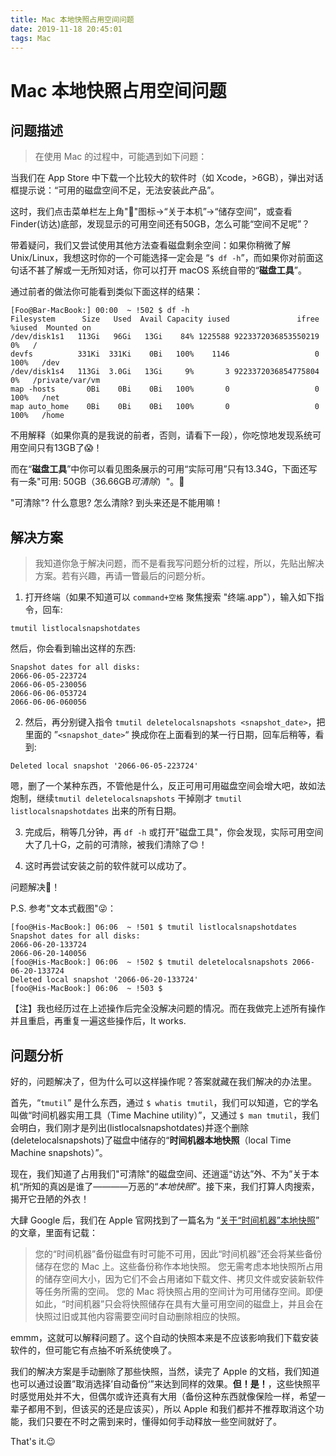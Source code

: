 ```yaml
---
title: Mac 本地快照占用空间问题
date: 2019-11-18 20:45:01
tags: Mac
---
```


# Mac 本地快照占用空间问题

## 问题描述

> 在使用 Mac 的过程中，可能遇到如下问题：

当我们在 App Store 中下载一个比较大的软件时（如 Xcode，>6GB），弹出对话框提示说：“可用的磁盘空间不足，无法安装此产品”。

这时，我们点击菜单栏左上角"🍎"图标->“关于本机”->“储存空间”，或查看 Finder(访达)底部，发现显示的可用空间还有50GB，怎么可能“空间不足呢”？

带着疑问，我们又尝试使用其他方法查看磁盘剩余空间：如果你稍微了解 Unix/Linux，我想这时你的一个可能选择一定会是 “`$ df -h`”，而如果你对前面这句话不甚了解或一无所知对话，你可以打开 macOS 系统自带的“**磁盘工具**”。

通过前者的做法你可能看到类似下面这样的结果：

```
[Foo@Bar-MacBook:] 00:00  ~ !502 $ df -h
Filesystem      Size   Used  Avail Capacity iused               ifree %iused  Mounted on
/dev/disk1s1   113Gi   96Gi   13Gi    84% 1225588 9223372036853550219    0%   /
devfs          331Ki  331Ki    0Bi   100%    1146                   0  100%   /dev
/dev/disk1s4   113Gi  3.0Gi   13Gi     9%       3 9223372036854775804    0%   /private/var/vm
map -hosts       0Bi    0Bi    0Bi   100%       0                   0  100%   /net
map auto_home    0Bi    0Bi    0Bi   100%       0                   0  100%   /home
```

不用解释（如果你真的是我说的前者，否则，请看下一段），你吃惊地发现系统可用空间只有13GB了😱！

而在“**磁盘工具**”中你可以看见图条展示的可用“实际可用”只有13.34G，下面还写有一条"可用: 50GB（36.66GB*可清除*）"。🤔

"可清除"? 什么意思? 怎么清除? 到头来还是不能用嘛！

## 解决方案

> 我知道你急于解决问题，而不是看我写问题分析的过程，所以，先贴出解决方案。若有兴趣，再请一瞥最后的问题分析。

1. 打开终端（如果不知道可以 `command+空格` 聚焦搜索 "终端.app"），输入如下指令，回车:

```
tmutil listlocalsnapshotdates
```

然后，你会看到输出这样的东西:

```
Snapshot dates for all disks:
2066-06-05-223724
2066-06-05-230056
2066-06-06-053724
2066-06-06-060056
```

2. 然后，再分别键入指令 `tmutil deletelocalsnapshots <snapshot_date>`，把里面的 ”`<snapshot_date>`“ 换成你在上面看到的某一行日期，回车后稍等，看到:

```
Deleted local snapshot '2066-06-05-223724'
```

嗯，删了一个某种东西，不管他是什么，反正可用可用磁盘空间会增大吧，故如法炮制，继续`tmutil deletelocalsnapshots` 干掉刚才 `tmutil listlocalsnapshotdates` 出来的所有日期。

3. 完成后，稍等几分钟，再 `df -h` 或打开"磁盘工具"，你会发现，实际可用空间大了几十G，之前的可清除，被我们清除了😊！

4. 这时再尝试安装之前的软件就可以成功了。

问题解决💪！

P.S. 参考"文本式截图"😜：

```
[foo@His-MacBook:] 06:06  ~ !501 $ tmutil listlocalsnapshotdates
Snapshot dates for all disks:
2066-06-20-133724
2066-06-20-140056
[foo@His-MacBook:] 06:06  ~ !502 $ tmutil deletelocalsnapshots 2066-06-20-133724
Deleted local snapshot '2066-06-20-133724'
[foo@His-MacBook:] 06:06  ~ !503 $
```

【注】我也经历过在上述操作后完全没解决问题的情况。而在我做完上述所有操作并且重启，再重复一遍这些操作后，It works.

## 问题分析

好的，问题解决了，但为什么可以这样操作呢？答案就藏在我们解决的办法里。

首先，“`tmutil`” 是什么东西，通过 `$ whatis tmutil`，我们可以知道，它的学名叫做“时间机器实用工具（Time Machine utility）”，又通过 `$ man tmutil`，我们会明白，我们刚才是列出(listlocalsnapshotdates)并逐个删除(deletelocalsnapshots)了磁盘中储存的“**时间机器本地快照**（local Time Machine snapshots）”。

现在，我们知道了占用我们"可清除"的磁盘空间、还逍遥“访达”外、不为”关于本机“所知的真凶是谁了————万恶的“*本地快照*”。接下来，我们打算人肉搜索，揭开它丑陋的外衣！

大肆 Google 后，我们在 Apple 官网找到了一篇名为 “[关于“时间机器”本地快照](https://support.apple.com/zh-cn/HT204015)” 的文章，里面有记载：

> 您的“时间机器”备份磁盘有时可能不可用，因此“时间机器”还会将某些备份储存在您的 Mac 上。这些备份称作本地快照。
> 您无需考虑本地快照所占用的储存空间大小，因为它们不会占用诸如下载文件、拷贝文件或安装新软件等任务所需的空间。
> 您的 Mac 将快照占用的空间计为可用储存空间。即便如此，“时间机器”只会将快照储存在具有大量可用空间的磁盘上，并且会在快照过旧或其他内容需要空间时自动删除相应的快照。

emmm，这就可以解释问题了。这个自动的快照本来是不应该影响我们下载安装软件的，但可能它有点抽不听系统使唤了。

我们的解决方案是手动删除了那些快照，当然，读完了 Apple 的文档，我们知道也可以通过设置”取消选择’自动备份‘”来达到同样的效果。**但！是！**，这些快照平时感觉用处并不大，但偶尔或许还真有大用（备份这种东西就像保险一样，希望一辈子都用不到，但该买的还是应该买），所以 Apple 和我们都并不推荐取消这个功能，我们只要在不时之需到来时，懂得如何手动释放一些空间就好了。

That's it.😉